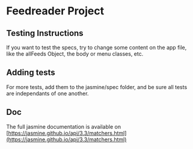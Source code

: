 # Feedreader Project

## Testing Instructions
If you want to test the specs, try to change some content on the app file, like the allFeeds Object,
the body or menu classes, etc.

## Adding tests
For more tests, add them to the jasmine/spec folder, and be sure all tests are independants of one another.

## Doc
The full jasmine documentation is available on [https://jasmine.github.io/api/3.3/matchers.html](https://jasmine.github.io/api/3.3/matchers.html)